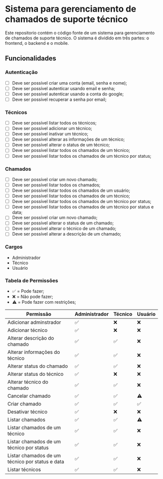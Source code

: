 # Sistema para gerenciamento de chamados de suporte técnico

Este repositorio contém o código fonte de um sistema para gerenciamento de chamados de suporte técnico. O sistema é dividido em três partes: o frontend, o backend e o mobile.

## Funcionalidades

### Autenticação

- [ ] Deve ser possível criar uma conta (email, senha e nome);
- [ ] Deve ser possível autenticar usando email e senha;
- [ ] Deve ser possível autenticar usando a conta do google;
- [ ] Deve ser possível recuperar a senha por email;

### Técnicos

- [ ] Deve ser possível listar todos os técnicos;
- [ ] Deve ser possível adicionar um técnico;
- [ ] Deve ser possível inativar um técnico;
- [ ] Deve ser possível alterar as informações de um técnico;
- [ ] Deve ser possível alterar o status de um técnico;
- [ ] Deve ser possível listar todos os chamados de um técnico;
- [ ] Deve ser possível listar todos os chamados de um técnico por status;

### Chamados

- [ ] Deve ser possível criar um novo chamado;
- [ ] Deve ser possível listar todos os chamados;
- [ ] Deve ser possível listar todos os chamados de um usuário;
- [ ] Deve ser possível listar todos os chamados de um técnico;
- [ ] Deve ser possível listar todos os chamados de um técnico por status;
- [ ] Deve ser possível listar todos os chamados de um técnico por status e data;
- [ ] Deve ser possível criar um novo chamado;
- [ ] Deve ser possível alterar o status de um chamado;
- [ ] Deve ser possível alterar o técnico de um chamado;
- [ ] Deve ser possível alterar a descrição de um chamado;

### Cargos

- Administrador
- Técnico
- Usuário

### Tabela de Permissões

- ✅ = Pode fazer;
- ❌ = Não pode fazer;
- ⚠️ = Pode fazer com restrições;

| Permissão | Administrador | Técnico | Usuário |
| --------- | ------------- | ------- | ------- |
| Adicionar adminstrador | ✅ | ❌ | ❌ |
| Adicionar técnico | ✅ | ❌ | ❌ |
| Alterar descrição do chamado | ✅ | ✅ | ❌ |
| Alterar informações do técnico | ✅ | ✅ | ❌ |  
| Alterar status do chamado | ✅ | ✅ | ❌ |
| Alterar status do técnico | ✅ | ❌ | ❌ |
| Alterar técnico do chamado | ✅ | ✅ | ❌ |
| Cancelar chamado | ✅ | ✅ | ⚠️ |
| Criar chamado | ✅ | ✅ | ✅ |
| Desativar técnico | ✅ | ❌ | ❌ |
| Listar chamados | ✅ | ✅ | ⚠️ |
| Listar chamados de um técnico | ✅ | ✅ | ❌ |
| Listar chamados de um técnico por status | ✅ | ✅ | ❌ |
| Listar chamados de um técnico por status e data | ✅ | ✅ | ❌ |
| Listar técnicos | ✅ | ✅ | ❌ |
